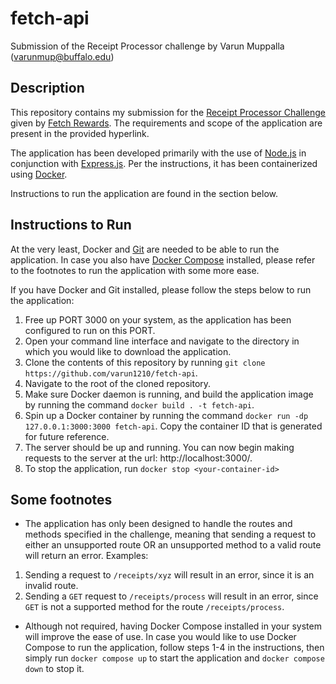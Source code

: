 # fetch-api
Submission of the Receipt Processor challenge by Varun Muppalla (varunmup@buffalo.edu)



## Description

This repository contains my submission for the [Receipt Processor Challenge](https://github.com/fetch-rewards/receipt-processor-challenge) given by [Fetch Rewards](https://fetch.com/). The requirements and scope of the application are present in the provided hyperlink.

The application has been developed primarily with the use of [Node.js](https://nodejs.org/en) in conjunction with [Express.js](https://expressjs.com/). Per the instructions, it has been containerized using [Docker](https://www.docker.com/). 

Instructions to run the application are found in the section below.



## Instructions to Run

At the very least, Docker and [Git](https://git-scm.com/) are needed to be able to run the application. In case you also have [Docker Compose](https://docs.docker.com/compose/) installed, please refer to the footnotes to run the application with some more ease.

If you have Docker and Git installed, please follow the steps below to run the application:

1. Free up PORT 3000 on your system, as the application has been configured to run on this PORT.
2. Open your command line interface and navigate to the directory in which you would like to download the application.
3. Clone the contents of this repository by running `git clone https://github.com/varun1210/fetch-api`.
4. Navigate to the root of the cloned repository.
5. Make sure Docker daemon is running, and build the application image by running the command `docker build . -t fetch-api`.
6. Spin up a Docker container by running the command `docker run -dp 127.0.0.1:3000:3000 fetch-api`. Copy the container ID that is generated for future reference.
7. The server should be up and running. You can now begin making requests to the server at the url: http://localhost:3000/.
8. To stop the application, run `docker stop <your-container-id>`



## Some footnotes

* The application has only been designed to handle the routes and methods specified in the challenge, meaning that sending a request to either an unsupported route OR an unsupported method to a valid route will return an error. 
Examples: 
1) Sending a request to `/receipts/xyz` will result in an error, since it is an invalid route.
2) Sending a `GET` request to `/receipts/process` will result in an error, since `GET` is not a supported method for the route `/receipts/process`.

* Although not required, having Docker Compose installed in your system will improve the ease of use. In case you would like to use Docker Compose to run the application, follow steps 1-4 in the instructions, then simply run `docker compose up` to start the application and `docker compose down` to stop it.





